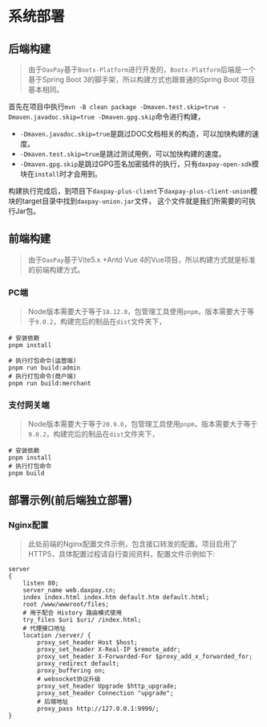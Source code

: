 # 系统部署

## 后端构建
> 由于`DaxPay`基于`Bootx-Platform`进行开发的，`Bootx-Platform`后端是一个基于Spring Boot 3的脚手架，所以构建方式也跟普通的Spring Boot 项目基本相同。

首先在项目中执行`mvn -B clean package -Dmaven.test.skip=true -Dmaven.javadoc.skip=true -Dmaven.gpg.skip`命令进行构建，

- `-Dmaven.javadoc.skip=true`是跳过DOC文档相关的构造，可以加快构建的速度。
- `-Dmaven.test.skip=true`是跳过测试用例，可以加快构建的速度。
- `-Dmaven.gpg.skip`是跳过GPG签名加密插件的执行，只有`daxpay-open-sdk`模块在`install`时才会用到。

构建执行完成后，到项目下`daxpay-plus-client`下`daxpay-plus-client-union`模块的target目录中找到`daxpay-union.jar`文件， 这个文件就是我们所需要的可执行Jar包。

## 前端构建
> 由于`DaxPay`基于Vite5.x +Antd Vue 4的Vue项目，所以构建方式就是标准的前端构建方式。

### PC端
> Node版本需要大于等于`18.12.0`，包管理工具使用`pnpm`，版本需要大于等于`9.0.2`，构建完后的制品在`dist`文件夹下，

```shell
# 安装依赖
pnpm install

# 执行打包命令(运营端)
pnpm run build:admin
# 执行打包命令(商户端)
pnpm run build:merchant
````

### 支付网关端
> Node版本需要大于等于`20.9.0`，包管理工具使用`pnpm`，版本需要大于等于`9.0.2`，构建完后的制品在`dist`文件夹下，

```shell
# 安装依赖
pnpm install
# 执行打包命令
pnpm build
```

## 部署示例(前后端独立部署)

### Nginx配置

> 此处前端的Nginx配置文件示例，包含接口转发的配置。项目启用了HTTPS，具体配置过程请自行查阅资料，配置文件示例如下:

```shell
server
{
    listen 80;
    server_name web.daxpay.cn;
    index index.html index.htm default.htm default.html;
    root /www/wwwroot/files;
    # 用于配合 History 路由模式使用
    try_files $uri $uri/ /index.html;
    # 代理接口地址
    location /server/ {
        proxy_set_header Host $host; 
        proxy_set_header X-Real-IP $remote_addr; 
        proxy_set_header X-Forwarded-For $proxy_add_x_forwarded_for; 
        proxy_redirect default; 
        proxy_buffering on;
        # websocket协议升级
        proxy_set_header Upgrade $http_upgrade;
        proxy_set_header Connection "upgrade";
        # 后端地址
        proxy_pass http://127.0.0.1:9999/; 
}
```

